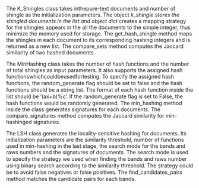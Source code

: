 The K_Shingles class takes inthepure-text documents and number of shingle as the initialization parameters. The object _k_shingle stores the shingled documents in the list and object dict_ creates a mapping strategy for the shingles appears in the all the documents to the simple integer, thus minimize the memory used for storage. The get_hash_shingle method maps the shingles in each document to its corresponding hashing integers and is returned as a new list. The compare_sets method computes the Jaccard similarity of two hashed documents.

The MinHashing class takes the number of hash functions and the number of total shingles as input parameters. It also supports the assigned hash functionswhichcouldbeusedfortesting. To specify the assigned hash functions, the random_generate ﬂag should be set to false and the hash functions should be a string list. The format of each hash function inside the list should be ’(ax+b)%c’. If the random_generate ﬂag is set to False, the hash functions would be randomly generated. The min_hashing method inside the class generates signatures for each documents. The compare_signatures method computes the Jaccard similarity for min-hashinged signatures.

The LSH class generates the locality-sensitive hashing for documents. Its initialization parameters are the similarity threshold, number of functions used in min-hashing in the last stage, the search mode for the bands and raws numbers and the signatures of documents. The search mode is used to specify the strategy we used when ﬁnding the bands and raws number using binary search according to the similarity threshold. The strategy could be to avoid false negatives or false positives. The ﬁnd_candidates_pairs method matches the candidate pairs for each bands.
